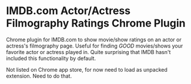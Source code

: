 # IMDB.com Actor/Actress Filmography Ratings Chrome Plugin
Chrome plugin for IMDB.com to show movie/show ratings on an actor or actress's filmography page.
Useful for finding *GOOD* movies/shows your favorite actor or actress played in. Quite surprising that IMDB hasn't included this functionality by default.

Not listed on Chrome app store, for now need to load as unpacked extension.  Need to do that.
